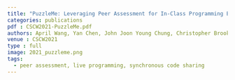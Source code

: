 ```yaml
---
title: "PuzzleMe: Leveraging Peer Assessment for In-Class Programming Exercises (to appear)"
categories: publications
pdf : CSCW2021-PuzzleMe.pdf
authors: April Wang, Yan Chen, John Joon Young Chung, Christopher Brooks, Steve Oney
venue : CSCW2021
type : full
image: 2021_puzzleme.png
tags: 
  - peer assessment, live programming, synchronous code sharing
---
```

